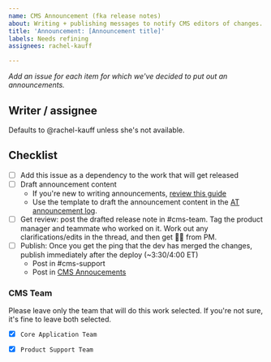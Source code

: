 ```yaml
---
name: CMS Announcement (fka release notes)
about: Writing + publishing messages to notify CMS editors of changes.
title: 'Announcement: [Announcement title]'
labels: Needs refining
assignees: rachel-kauff

---
```


_Add an issue for each item for which we've decided to put out an announcements._

## Writer / assignee
Defaults to @rachel-kauff unless she's not available.

## Checklist
- [ ] Add this issue as a dependency to the work that will get released
- [ ] Draft announcement content
  -  If you're new to writing announcements, [review this guide](https://airtable.com/tblulo3XrMLuh4N0l/viwSVSkpseM78xmgw?blocks=hide) 
  - Use the template to draft the announcement content in the [AT announcement log](https://airtable.com/tblulo3XrMLuh4N0l/viwSVSkpseM78xmgw?blocks=hide).
- [ ]  Get review: post the drafted release note in #cms-team. Tag the product manager and teammate who worked on it. Work out any clarifications/edits in the thread, and then get 👍🏻 from PM.
- [ ] Publish: Once you get the ping that the dev has merged the changes, publish immediately after the deploy (~3:30/4:00 ET)
  - Post in #cms-support
  - Post in [CMS Annoucements](https://prod.cms.va.gov/help/support/release-notes)

### CMS Team

Please leave only the team that will do this work selected. If you're not sure, it's fine to leave both selected.

- [x] `Core Application Team`
- [x] `Product Support Team`

